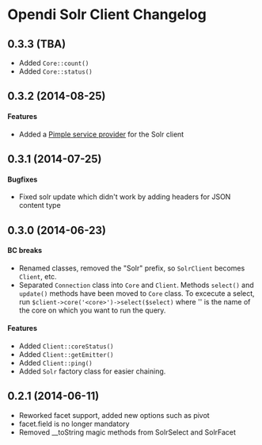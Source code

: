 Opendi Solr Client Changelog
============================

0.3.3 (TBA)
-----------

* Added `Core::count()`
* Added `Core::status()`

0.3.2 (2014-08-25)
------------------

#### Features

* Added a [Pimple service provider](https://github.com/fabpot/Pimple#extending-a-container)
  for the Solr client

0.3.1 (2014-07-25)
------------------

#### Bugfixes

* Fixed solr update which didn't work by adding headers for JSON content type

0.3.0 (2014-06-23)
------------------

#### BC breaks

* Renamed classes, removed the "Solr" prefix, so `SolrClient` becomes `Client`,
  etc.
* Separated `Connection` class into `Core` and `Client`. Methods `select()` and
  `update()` methods have been moved to `Core` class. To excecute a select, run
  `$client->core('<core>')->select($select)` where '<core>' is the name of the
  core on which you want to run the query.

#### Features

* Added `Client::coreStatus()`
* Added `Client::getEmitter()`
* Added `Client::ping()`
* Added `Solr` factory class for easier chaining.

0.2.1 (2014-06-11)
------------------

* Reworked facet support, added new options such as pivot
* facet.field is no longer mandatory
* Removed __toString magic methods from SolrSelect and SolrFacet
